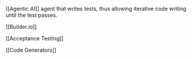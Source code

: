 [[Agentic AI]] agent that writes tests, thus allowing iterative code writing until the test passes.  

[[Builder.io]]

[[Acceptance Testing]]

[[Code Generators]]
